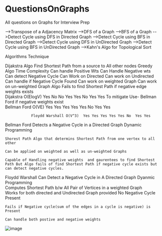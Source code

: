 # QuestionsOnGraphs
All questions on Graphs for Interview Prep

-->Transpose of a Adjacency Matrix
-->DFS of a Graph
-->BFS of a Graph
-->Detect Cycle using DFS in Directed Graph
-->Detect Cycle using BFS in Directed Graph
-->Detect Cycle using DFS in UnDirected Graph
-->Detect Cycle using BFS in UnDirected Graph
-->Kahn's Algo for Topological Sort



Algorithms			Technique										
													
Dijakstra Algo	Find Shortest Path from a source to All other nodes		Greedy										
				Algo	Time Complexity	Can handle Positive Wts	Can Handle Negative wts	Can detect Negative Cycle	Can Work on Directed	Can work on Undirected	Can handle if Negative Cycle Found	Can work on weighted Graph	Can work on un-weighted Graph
	Algo Fails to find Shortest Path if negative edge weights exists												
				Dijakstra	O(ElogV)	Yes	No	No	Yes	Yes	No	Yes	Yes
	To mitigate Use- Bellman Ford if negative weights exist												
				Bellman Ford	O(VE)	Yes	Yes	Yes	Yes	Yes	No	Yes	Yes
													
				Floydd Warshall	O(V^3)	Yes	Yes	Yes	Yes	Yes	No	Yes	Yes
													
													
													
Bellman Ford	Detects a Negative Cycle in a Directed Graph		Dynamic Programming										
													
	Shorest Path Algo that determins Shortest Path from one vertex to all other												
													
	Can be applied on weighted as well as un-weighted Graphs												
													
	Capable of Handling negative weights  and gaurentees to find Shortest Path But Algo fails of find Shortest Path if negative cycle exists but can detect negative cycles.												
													
													
													
													
													
Floydd Warshall	Can Detect a Negative Cycle in A Directed Graph		Dyanmic Programming										
	Computes Shortest Path b/w All Pair of Vertices in a weighted Graph												
	Works for both directed and Undirected Graph provided No Negative Cycle Present												
													
	Fails if Negative cycle(sum of the edges in a cycle is negative) is Present												
													
	Can handle both postive and negative weights												
![image](https://github.com/PranavKumar27/QuestionsOnGraphs/assets/22939574/aa54c39d-0b85-46bc-84e0-26b4b90b97f8)

